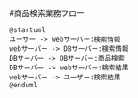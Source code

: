#商品検索業務フロー

```uml
@startuml
ユーザー -> webサーバー:検索情報
webサーバー -> DBサーバー:検索情報
DBサーバー -> DBサーバー:商品検索
DBサーバー -> webサーバー:検索結果
webサーバー -> ユーザー:検索結果
@enduml
```
